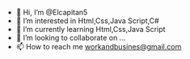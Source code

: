 - 👋 Hi, I’m @Elcapitan5
- 👀 I’m interested in Html,Css,Java Script,C# 
- 🌱 I’m currently learning Html,Css,Java Script
- 💞️ I’m looking to collaborate on ...
- 📫 How to reach me workandbusines@gmail.com


<!---
Elcapitan5/Elcapitan5 is a ✨ special ✨ repository because its `README.md` (this file) appears on your GitHub profile.
You can click the Preview link to take a look at your changes.
--->
